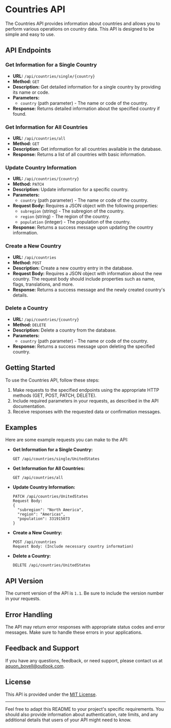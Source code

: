 # Countries API

The Countries API provides information about countries and allows you to perform various operations on country data. This API is designed to be simple and easy to use.

## API Endpoints

### Get Information for a Single Country

- **URL:** `/api/countries/single/{country}`
- **Method:** `GET`
- **Description:** Get detailed information for a single country by providing its name or code.
- **Parameters:**
  - `country` (path parameter) - The name or code of the country.
- **Response:** Returns detailed information about the specified country if found.

### Get Information for All Countries

- **URL:** `/api/countries/all`
- **Method:** `GET`
- **Description:** Get information for all countries available in the database.
- **Response:** Returns a list of all countries with basic information.

### Update Country Information

- **URL:** `/api/countries/{country}`
- **Method:** `PATCH`
- **Description:** Update information for a specific country.
- **Parameters:**
  - `country` (path parameter) - The name or code of the country.
- **Request Body:** Requires a JSON object with the following properties:
  - `subregion` (string) - The subregion of the country.
  - `region` (string) - The region of the country.
  - `population` (integer) - The population of the country.
- **Response:** Returns a success message upon updating the country information.

### Create a New Country

- **URL:** `/api/countries`
- **Method:** `POST`
- **Description:** Create a new country entry in the database.
- **Request Body:** Requires a JSON object with information about the new country. The request body should include properties such as name, flags, translations, and more.
- **Response:** Returns a success message and the newly created country's details.

### Delete a Country

- **URL:** `/api/countries/{country}`
- **Method:** `DELETE`
- **Description:** Delete a country from the database.
- **Parameters:**
  - `country` (path parameter) - The name or code of the country.
- **Response:** Returns a success message upon deleting the specified country.

## Getting Started

To use the Countries API, follow these steps:

1. Make requests to the specified endpoints using the appropriate HTTP methods (GET, POST, PATCH, DELETE).
2. Include required parameters in your requests, as described in the API documentation.
3. Receive responses with the requested data or confirmation messages.

## Examples

Here are some example requests you can make to the API:

- **Get Information for a Single Country:**
  ```
  GET /api/countries/single/UnitedStates
  ```

- **Get Information for All Countries:**
  ```
  GET /api/countries/all
  ```

- **Update Country Information:**
  ```
  PATCH /api/countries/UnitedStates
  Request Body:
  {
    "subregion": "North America",
    "region": "Americas",
    "population": 331915073
  }
  ```

- **Create a New Country:**
  ```
  POST /api/countries
  Request Body: (Include necessary country information)
  ```

- **Delete a Country:**
  ```
  DELETE /api/countries/UnitedStates
  ```

## API Version

The current version of the API is `1.1`. Be sure to include the version number in your requests.

## Error Handling

The API may return error responses with appropriate status codes and error messages. Make sure to handle these errors in your applications.

## Feedback and Support

If you have any questions, feedback, or need support, please contact us at aquon_bovell@outlook.com.

## License

This API is provided under the [MIT License](LICENSE).

---

Feel free to adapt this README to your project's specific requirements. You should also provide information about authentication, rate limits, and any additional details that users of your API might need to know.
